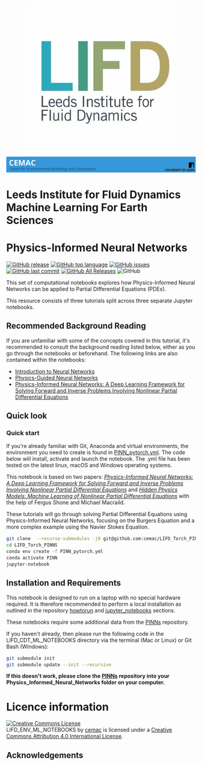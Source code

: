 <div align="center">
<img src="https://github.com/cemac/LIFD_ENV_ML_NOTEBOOKS/blob/main/images/LIFDlogo.png"></a>
<a href="https://www.cemac.leeds.ac.uk/">
  <img src="https://github.com/cemac/cemac_generic/blob/master/Images/cemac.png"></a>
  <br>
</div>

# Leeds Institute for Fluid Dynamics Machine Learning For Earth Sciences #

# Physics-Informed Neural Networks


[![GitHub release](https://img.shields.io/github/release/cemac/LIFD_ENV_ML_NOTEBOOKS.svg)](https://github.com/cemac/LIFD_ENV_ML_NOTEBOOKS/releases)  [![GitHub top language](https://img.shields.io/github/languages/top/cemac/LIFD_Torch_PINNS.svg)](https://github.com/cemac/LIFD_Torch_PINNS) [![GitHub issues](https://img.shields.io/github/issues/cemac/LIFD_Torch_PINNS.svg)](https://github.com/cemac/LIFD_Torch_PINNS/issues) [![GitHub last commit](https://img.shields.io/github/last-commit/cemac/LIFD_Torch_PINNS.svg)](https://github.com/cemac/LIFD_Torch_PINNS/commits/master) [![GitHub All Releases](https://img.shields.io/github/downloads/cemac/LIFD_Torch_PINNS/total.svg)](https://github.com/cemac/LIFD_Torch_PINNS/releases) ![GitHub](https://img.shields.io/github/license/cemac/LIFD_Torch_PINNS.svg)

This set of computational notebooks explores how Physics-Informed Neural Networks can be applied to Partial Differential Equations (PDEs).

This resource consists of three tutorials split across three separate Jupyter notebooks.

## Recommended Background Reading

If you are unfamiliar with some of the concepts covered in this tutorial, it's recommended to consult the background reading listed below, either as you go through the notebooks or beforehand. The following links are also contained within the notebooks:

* [Introduction to Neural Networks](https://victorzhou.com/blog/intro-to-neural-networks/)
* [Physics-Guided Neural Networks](https://towardsdatascience.com/physics-guided-neural-networks-pgnns-8fe9dbad9414)
* [Physics-Informed Neural Networks: A Deep Learning Framework for Solving Forward and Inverse Problems Involving Nonlinear Partial Differential Equations](https://www.sciencedirect.com/science/article/pii/S0021999118307125)

## Quick look


### Quick start

If you're already familiar with Git, Anaconda and virtual environments, the environment you need to create is found in [PINN_pytorch.yml](PINN_pytorch.yml). The code below will install, activate and launch the notebook. The .yml file has been tested on the latest linux, macOS and Windows operating systems.

This notebook is based on two papers: *[Physics-Informed Neural Networks: A Deep Learning Framework for Solving Forward and Inverse Problems Involving Nonlinear Partial Differential Equations](https://www.sciencedirect.com/science/article/pii/S0021999118307125)* and *[Hidden Physics Models: Machine Learning of Nonlinear Partial Differential Equations](https://www.sciencedirect.com/science/article/pii/S0021999117309014)* with the help of  Fergus Shone and Michael Macraild.

These tutorials will go through solving Partial Differential Equations using Physics-Informed Neural Networks, focusing on the Burgers Equation and a more complex example using the Navier Stokes Equation.


```bash
git clone  --recurse-submodules -j8 git@github.com:cemac/LIFD_Torch_PINNS.git
cd LIFD_Torch_PINNS
conda env create -f PINN_pytorch.yml
conda activate PINN
jupyter-notebook
```


## Installation and Requirements

This notebook is designed to run on a laptop with no special hardware required. It is therefore recommended to perform a local installation as outlined in the repository [howtorun](https://github.com/cemac/LIFD_ENV_ML_NOTEBOOKS/blob/main/howtorun.md) and [jupyter_notebooks](https://github.com/cemac/LIFD_ENV_ML_NOTEBOOKS/blob/main/jupyter_notebooks.md) sections.


These notebooks require some additional data from the [PINNs](https://github.com/maziarraissi/PINNs) repository.

If you haven't already, then please run the following code in the LIFD_CDT_ML_NOTEBOOKS directory via the terminal (Mac or Linux)  or Git Bash (Windows):

```bash
git submodule init
git submodule update --init --recursive
```

**If this doesn't work, please clone the [PINNs](https://github.com/maziarraissi/PINNs) repository into your Physics_Informed_Neural_Networks folder on your computer.**


# Licence information #

<a rel="license" href="http://creativecommons.org/licenses/by/4.0/"><img alt="Creative Commons License" style="border-width:0" src="https://i.creativecommons.org/l/by/4.0/88x31.png" /></a><br /><span xmlns:dct="http://purl.org/dc/terms/" property="dct:title">LIFD_ENV_ML_NOTEBOOKS</span> by <a xmlns:cc="http://creativecommons.org/ns#" href="http://cemac.leeds.ac.uk/" property="cc:attributionName" rel="cc:attributionURL">cemac</a> is licensed under a <a rel="license" href="http://creativecommons.org/licenses/by/4.0/">Creative Commons Attribution 4.0 International License</a>.

## Acknowledgements

